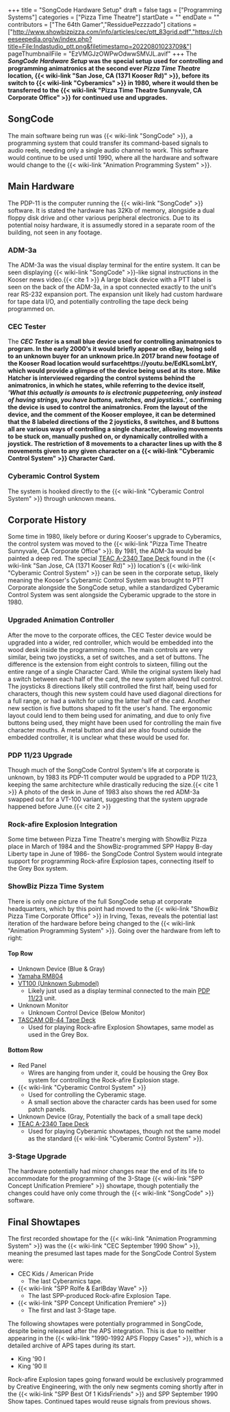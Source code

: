+++
title = "SongCode Hardware Setup"
draft = false
tags = ["Programming Systems"]
categories = ["Pizza Time Theatre"]
startDate = ""
endDate = ""
contributors = ["The 64th Gamer","RessiduePezzzado"]
citations = ["http://www.showbizpizza.com/info/articles/cec/ptt_83grid.pdf","https://cheeseepedia.org/w/index.php?title=File:Indastudio_ptt.png&filetimestamp=20220801023709&"]
pageThumbnailFile = "EzVMGJzOWPwOdwwSMVJL.avif"
+++
The ***SongCode Hardware Setup* was the special setup used for controlling and programming animatronics at the second ever *Pizza Time Theatre* location, {{< wiki-link "San Jose, CA (1371 Kooser Rd)" >}}, before its switch to {{< wiki-link "Cyberamics" >}} in 1980, where it would then be transferred to the {{< wiki-link "Pizza Time Theatre Sunnyvale, CA Corporate Office" >}} for continued use and upgrades.**

## SongCode

The main software being run was {{< wiki-link "SongCode" >}}, a programming system that could transfer its command-based signals to audio reels, needing only a single audio channel to work. This software would continue to be used until 1990, where all the hardware and software would change to the {{< wiki-link "Animation Programming System" >}}.

## Main Hardware

The PDP-11 is the computer running the {{< wiki-link "SongCode" >}} software. It is stated the hardware has 32Kb of memory, alongside a dual floppy disk drive and other various peripheral electronics. Due to its potential noisy hardware, it is assumedly stored in a separate room of the building, not seen in any footage.

### ADM-3a

The ADM-3a was the visual display terminal for the entire system. It can be seen displaying {{< wiki-link "SongCode" >}}-like signal instructions in the Kooser news video.{{< cite 1 >}}
A large black device with a PTT label is seen on the back of the ADM-3a, in a spot connected exactly to the unit's rear RS-232 expansion port. The expansion unit likely had custom hardware for tape data I/O, and potentially controlling the tape deck being programmed on.

### CEC Tester

The ***CEC Tester* is a small blue device used for controlling animatronics to program. In the early 2000's it would briefly appear on eBay, being sold to an unknown buyer for an unknown price.In 2017 brand new footage of the Kooser Road location would surfacehttps://youtu.be/EdKLsomLbtY, which would provide a glimpse of the device being used at its store. Mike Hatcher is interviewed regarding the control systems behind the animatronics, in which he states, while referring to the device itself, *'What this actually is amounts to is electronic puppeteering, only instead of having strings, you have buttons, switches, and joysticks.',* confirming the device is used to control the animatronics.
From the layout of the device, and the comment of the Kooser employee, it can be determined that the 8 labeled directions of the 2 joysticks, 8 switches, and 8 buttons all are various ways of controlling a single character, allowing movements to be stuck on, manually pushed on, or dynamically controlled with a joystick. The restriction of 8 movements to a character lines up with the 8 movements given to any given character on a {{< wiki-link "Cyberamic Control System" >}} Character Card.**

### Cyberamic Control System

The system is hooked directly to the {{< wiki-link "Cyberamic Control System" >}} through unknown means.

## Corporate History

Some time in 1980, likely before or during Kooser's upgrade to Cyberamics, the control system was moved to the {{< wiki-link "Pizza Time Theatre Sunnyvale, CA Corporate Office" >}}. By 1981, the ADM-3a would be painted a deep red.
The special [TEAC A-2340 Tape Deck](https://en.wikipedia.org/wiki/TASCAM) found in the {{< wiki-link "San Jose, CA (1371 Kooser Rd)" >}} location's {{< wiki-link "Cyberamic Control System" >}} can be seen in the corporate setup, likely meaning the Kooser's Cyberamic Control System was brought to PTT Corporate alongside the SongCode setup, while a standardized Cyberamic Control System was sent alongside the Cyberamic upgrade to the store in 1980.

### Upgraded Animation Controller

After the move to the corporate offices, the CEC Tester device would be upgraded into a wider, red controller, which would be embedded into the wood desk inside the programming room. The main controls are very similar, being two joysticks, a set of switches, and a set of buttons.
The difference is the extension from eight controls to sixteen, filling out the entire range of a single Character Card. While the original system likely had a switch between each half of the card, the new system allowed full control. The joysticks 8 directions likely still controlled the first half, being used for characters, though this new system could have used diagonal directions for a full range, or had a switch for using the latter half of the card.
Another new section is five buttons shaped to fit the user's hand. The ergonomic layout could lend to them being used for animating, and due to only five buttons being used, they might have been used for controlling the main five character mouths.
A metal button and dial are also found outside the embedded controller, it is unclear what these would be used for.

### PDP 11/23 Upgrade

Though much of the SongCode Control System's life at corporate is unknown, by 1983 its PDP-11 computer would be upgraded to a PDP 11/23, keeping the same architecture while drastically reducing the size.{{< cite 1 >}} A photo of the desk in June of 1983 also shows the red ADM-3a swapped out for a VT-100 variant, suggesting that the system upgrade happened before June.{{< cite 2 >}}

### Rock-afire Explosion Integration

Some time between Pizza Time Theatre's merging with ShowBiz Pizza place in March of 1984 and the ShowBiz-programmed SPP Happy B-day Liberty tape in June of 1986- the SongCode Control System would integrate support for programming Rock-afire Explosion tapes, connecting itself to the Grey Box system.

### ShowBiz Pizza Time System

There is only one picture of the full SongCode setup at corporate headquarters, which by this point had moved to the {{< wiki-link "ShowBiz Pizza Time Corporate Office" >}} in Irving, Texas, reveals the potential last iteration of the hardware before being changed to the {{< wiki-link "Animation Programming System" >}}.
Going over the hardware from left to right:

#### Top Row

- Unknown Device (Blue & Gray)
- [Yamaha RM804](https://en.wikipedia.org/wiki/Yamaha_Pro_Audio)
- [VT100 (Unknown Submodel)](https://en.wikipedia.org/wiki/VT100)
  - Likely just used as a display terminal connected to the main [PDP 11/23](https://en.wikipedia.org/wiki/PDP-11) unit.
- Unknown Monitor
  - Unknown Control Device (Below Monitor)
- [TASCAM OB-44 Tape Deck](https://en.wikipedia.org/wiki/TASCAM)
  - Used for playing Rock-afire Explosion Showtapes, same model as used in the Grey Box.

#### Bottom Row

- Red Panel
  - Wires are hanging from under it, could be housing the Grey Box system for controlling the Rock-afire Explosion stage.
- {{< wiki-link "Cyberamic Control System" >}}
  - Used for controlling the Cyberamic stage.
  - A small section above the character cards has been used for some patch panels.
- Unknown Device (Gray, Potentially the back of a small tape deck)
- [TEAC A-2340 Tape Deck](https://en.wikipedia.org/wiki/TASCAM)
  - Used for playing Cyberamic showtapes, though not the same model as the standard {{< wiki-link "Cyberamic Control System" >}}.

### 3-Stage Upgrade

The hardware potentially had minor changes near the end of its life to accommodate for the programming of the 3-Stage {{< wiki-link "SPP Concept Unification Premiere" >}} showtape, though potentially the changes could have only come through the {{< wiki-link "SongCode" >}} software.

## Final Showtapes

The first recorded showtape for the {{< wiki-link "Animation Programming System" >}} was the {{< wiki-link "CEC September 1990 Show" >}}, meaning the presumed last tapes made for the SongCode Control System were:

- CEC Kids / American Pride
  - The last Cyberamics tape.
- {{< wiki-link "SPP Rolfe & EarlBday Wave" >}}
  - The last SPP-produced Rock-afire Explosion Tape.
- {{< wiki-link "SPP Concept Unification Premiere" >}}
  - The first and last 3-Stage tape.

The following showtapes were potentially programmed in SongCode, despite being released after the APS integration. This is due to neither appearing in the {{< wiki-link "1990-1992 APS Floppy Cases" >}}, which is a detailed archive of APS tapes during its start.

- King '90 I
- King '90 II

Rock-afire Explosion tapes going forward would be exclusively programmed by Creative Engineering, with the only new segments coming shortly after in the {{< wiki-link "SPP Best Of 1 KidsFriends" >}} and SPP September 1990 Show tapes. Continued tapes would reuse signals from previous shows.

